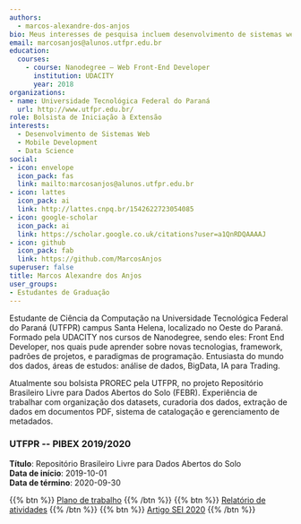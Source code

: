 ```yaml
---
authors:
  - marcos-alexandre-dos-anjos
bio: Meus interesses de pesquisa incluem desenvolvimento de sistemas web e data science
email: marcosanjos@alunos.utfpr.edu.br
education:
  courses:
    - course: Nanodegree – Web Front-End Developer
      institution: UDACITY
      year: 2018
organizations:
- name: Universidade Tecnológica Federal do Paraná
  url: http://www.utfpr.edu.br/
role: Bolsista de Iniciação à Extensão
interests:
  - Desenvolvimento de Sistemas Web
  - Mobile Development
  - Data Science
social:
- icon: envelope
  icon_pack: fas
  link: mailto:marcosanjos@alunos.utfpr.edu.br
- icon: lattes
  icon_pack: ai
  link: http://lattes.cnpq.br/1542622723054085
- icon: google-scholar
  icon_pack: ai
  link: https://scholar.google.co.uk/citations?user=a1QnRDQAAAAJ
- icon: github
  icon_pack: fab
  link: https://github.com/MarcosAnjos
superuser: false
title: Marcos Alexandre dos Anjos
user_groups:
- Estudantes de Graduação
---
```


Estudante de Ciência da Computação na Universidade Tecnológica Federal do Paraná (UTFPR) campus Santa Helena, localizado no Oeste do Paraná. Formado pela UDACITY nos cursos de Nanodegree, sendo eles: Front End Developer, nos quais pude aprender sobre novas tecnologias, framework, padrões de projetos, e paradigmas de programação. Entusiasta do mundo dos dados, áreas de estudos: análise de dados, BigData, IA para Trading.

Atualmente sou bolsista PROREC pela UTFPR, no projeto Repositório Brasileiro Livre para Dados Abertos do Solo (FEBR). Experiência de trabalhar com organização dos datasets, curadoria dos dados, extração de dados em documentos PDF, sistema de catalogação e gerenciamento de metadados.

### UTFPR -- PIBEX 2019/2020

__Título__: Repositório Brasileiro Livre para Dados Abertos do Solo<br>
__Data de início__: 2019-10-01<br>
__Data de término__: 2020-09-30

{{% btn %}}
  [Plano de trabalho](https://drive.google.com/file/d/1iGhBVZcmpsL1CeLwxA5FwYFzvYj0q4D0)
{{% /btn %}}
{{% btn %}}
  [Relatório de atividades](https://docs.google.com/document/d/1b9eves6zX1DPj025eALVS-6pmVqZxlIqf3OW2qST0L4/)
{{% /btn %}}
{{% btn %}}
  [Artigo SEI 2020](https://docs.google.com/document/d/1jmnR8r5SMGikeeGae6ClD1ldeOuFHbTo/)
{{% /btn %}}